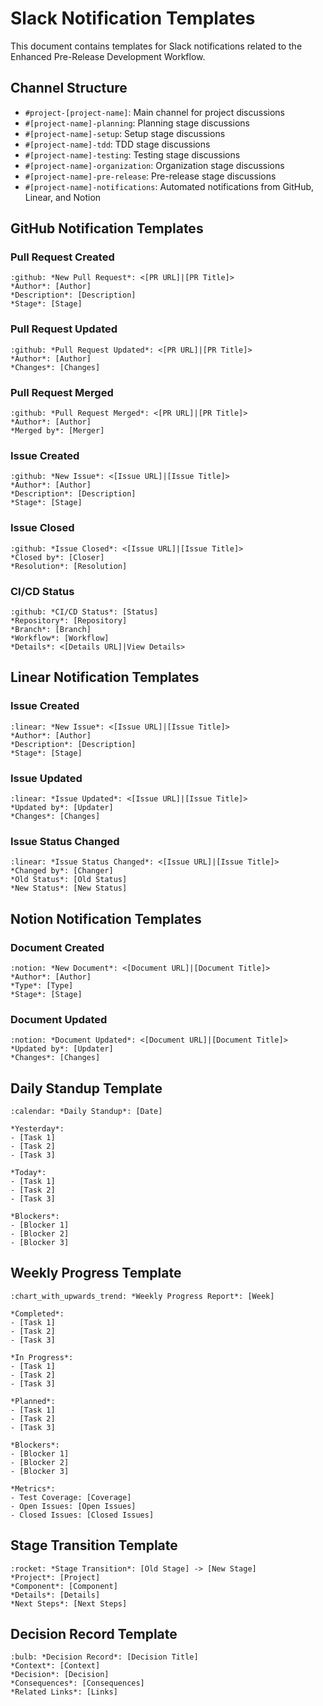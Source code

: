 # Slack Notification Templates

This document contains templates for Slack notifications related to the Enhanced Pre-Release Development Workflow.

## Channel Structure

- `#project-[project-name]`: Main channel for project discussions
- `#[project-name]-planning`: Planning stage discussions
- `#[project-name]-setup`: Setup stage discussions
- `#[project-name]-tdd`: TDD stage discussions
- `#[project-name]-testing`: Testing stage discussions
- `#[project-name]-organization`: Organization stage discussions
- `#[project-name]-pre-release`: Pre-release stage discussions
- `#[project-name]-notifications`: Automated notifications from GitHub, Linear, and Notion

## GitHub Notification Templates

### Pull Request Created

```
:github: *New Pull Request*: <[PR URL]|[PR Title]>
*Author*: [Author]
*Description*: [Description]
*Stage*: [Stage]
```

### Pull Request Updated

```
:github: *Pull Request Updated*: <[PR URL]|[PR Title]>
*Author*: [Author]
*Changes*: [Changes]
```

### Pull Request Merged

```
:github: *Pull Request Merged*: <[PR URL]|[PR Title]>
*Author*: [Author]
*Merged by*: [Merger]
```

### Issue Created

```
:github: *New Issue*: <[Issue URL]|[Issue Title]>
*Author*: [Author]
*Description*: [Description]
*Stage*: [Stage]
```

### Issue Closed

```
:github: *Issue Closed*: <[Issue URL]|[Issue Title]>
*Closed by*: [Closer]
*Resolution*: [Resolution]
```

### CI/CD Status

```
:github: *CI/CD Status*: [Status]
*Repository*: [Repository]
*Branch*: [Branch]
*Workflow*: [Workflow]
*Details*: <[Details URL]|View Details>
```

## Linear Notification Templates

### Issue Created

```
:linear: *New Issue*: <[Issue URL]|[Issue Title]>
*Author*: [Author]
*Description*: [Description]
*Stage*: [Stage]
```

### Issue Updated

```
:linear: *Issue Updated*: <[Issue URL]|[Issue Title]>
*Updated by*: [Updater]
*Changes*: [Changes]
```

### Issue Status Changed

```
:linear: *Issue Status Changed*: <[Issue URL]|[Issue Title]>
*Changed by*: [Changer]
*Old Status*: [Old Status]
*New Status*: [New Status]
```

## Notion Notification Templates

### Document Created

```
:notion: *New Document*: <[Document URL]|[Document Title]>
*Author*: [Author]
*Type*: [Type]
*Stage*: [Stage]
```

### Document Updated

```
:notion: *Document Updated*: <[Document URL]|[Document Title]>
*Updated by*: [Updater]
*Changes*: [Changes]
```

## Daily Standup Template

```
:calendar: *Daily Standup*: [Date]

*Yesterday*:
- [Task 1]
- [Task 2]
- [Task 3]

*Today*:
- [Task 1]
- [Task 2]
- [Task 3]

*Blockers*:
- [Blocker 1]
- [Blocker 2]
- [Blocker 3]
```

## Weekly Progress Template

```
:chart_with_upwards_trend: *Weekly Progress Report*: [Week]

*Completed*:
- [Task 1]
- [Task 2]
- [Task 3]

*In Progress*:
- [Task 1]
- [Task 2]
- [Task 3]

*Planned*:
- [Task 1]
- [Task 2]
- [Task 3]

*Blockers*:
- [Blocker 1]
- [Blocker 2]
- [Blocker 3]

*Metrics*:
- Test Coverage: [Coverage]
- Open Issues: [Open Issues]
- Closed Issues: [Closed Issues]
```

## Stage Transition Template

```
:rocket: *Stage Transition*: [Old Stage] -> [New Stage]
*Project*: [Project]
*Component*: [Component]
*Details*: [Details]
*Next Steps*: [Next Steps]
```

## Decision Record Template

```
:bulb: *Decision Record*: [Decision Title]
*Context*: [Context]
*Decision*: [Decision]
*Consequences*: [Consequences]
*Related Links*: [Links]
```
